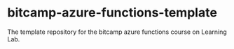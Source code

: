 # bitcamp-azure-functions-template
The template repository for the bitcamp azure functions course on Learning Lab.

